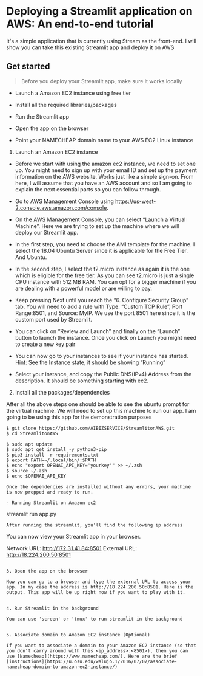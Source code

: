 # Deploying a Streamlit application on AWS: An end-to-end tutorial

It's a simple application that is currently using Stream as the front-end. I will show you can take this existing Streamlit app and deploy it on AWS 

## Get started

> Before you deploy your Streamlit app, make sure it works locally

- Launch a Amazon EC2 instance using free tier

- Install all the required libraries/packages

- Run the Streamlit app

- Open the app on the browser

- Point your NAMECHEAP domain name to your AWS EC2 Linux instance

1. Launch an Amazon EC2 instance

- Before we start with using the amazon ec2 instance, we need to set one up. You might need to sign up with your email ID and set up the payment information on the AWS website. Works just like a simple sign-on. From here, I will assume that you have an AWS account and so I am going to explain the next essential parts so you can follow through.

- Go to AWS Management Console using https://us-west-2.console.aws.amazon.com/console.

- On the AWS Management Console, you can select “Launch a Virtual Machine”. Here we are trying to set up the machine where we will deploy our Streamlit app.

- In the first step, you need to choose the AMI template for the machine. I select the 18.04 Ubuntu Server since it is applicable for the Free Tier. And Ubuntu.

- In the second step, I select the t2.micro instance as again it is the one which is eligible for the free tier. As you can see t2.micro is just a single CPU instance with 512 MB RAM. You can opt for a bigger machine if you are dealing with a powerful model or are willing to pay.

- Keep pressing Next until you reach the “6. Configure Security Group” tab. You will need to add a rule with Type: “Custom TCP Rule”, Port Range:8501, and Source: MyIP. We use the port 8501 here since it is the custom port used by Streamlit.

- You can click on “Review and Launch” and finally on the “Launch” button to launch the instance. Once you click on Launch you might need to create a new key pair

- You can now go to your instances to see if your instance has started. Hint: See the Instance state, it should be showing “Running”

- Select your instance, and copy the Public DNS(IPv4) Address from the description. It should be something starting with ec2.

2. Install all the packages/dependencies

After all the above steps one should be able to see the ubuntu prompt for the virtual machine. We will need to set up this machine to run our app. I am going to be using this app for the demonstration purposes

```
$ git clone https://github.com/AIBIZSERVICE/StreamlitonAWS.git
$ cd StreamlitonAWS
```

```
$ sudo apt update
$ sudo apt get install -y python3-pip
$ pip3 install -r requirements.txt
$ export PATH=~/.local/bin/:$PATH
$ echo "export OPENAI_API_KEY='yourkey'" >> ~/.zsh
$ source ~/.zsh
$ echo $OPENAI_API_KEY

Once the dependencies are installed without any errors, your machine is now prepped and ready to run.

- Running Streamlit on Amazon ec2

```
streamlit run app.py
```
After running the streamlit, you'll find the following ip address

```
You can now view your Streamlit app in your browser.

  Network URL: http://172.31.41.84:8501
  External URL: http://18.224.200.50:8501
```

3. Open the app on the browser

Now you can go to a browser and type the external URL to access your app. In my case the address is http://18.224.200.50:8501. Here is the output. This app will be up right now if you want to play with it.


4. Run Streamlit in the background

You can use 'screen' or 'tmux' to run streamlit in the background


5. Associate domain to Amazon EC2 instance (Optional)

If you want to associate a domain to your Amazon EC2 instance (so that you don't carry around with this <ip_address>:<8501>), then you can use [Namecheap](https://www.namecheap.com/). Here are the brief [instructions](https://u.osu.edu/walujo.1/2016/07/07/associate-namecheap-domain-to-amazon-ec2-instance/) 
